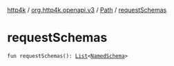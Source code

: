 [http4k](../../index.md) / [org.http4k.openapi.v3](../index.md) / [Path](index.md) / [requestSchemas](./request-schemas.md)

# requestSchemas

`fun requestSchemas(): `[`List`](https://kotlinlang.org/api/latest/jvm/stdlib/kotlin.collections/-list/index.html)`<`[`NamedSchema`](../../org.http4k.openapi/-named-schema/index.md)`>`